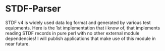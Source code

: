 # STDF-Parser

STDF v4 is widely used data log format and generated by various test equipments.
Here is the 1st implementation that i know of, that implements reading STDF records in pure perl with no other external module dependencies!
I will publish applications that make use of this module in near future.
